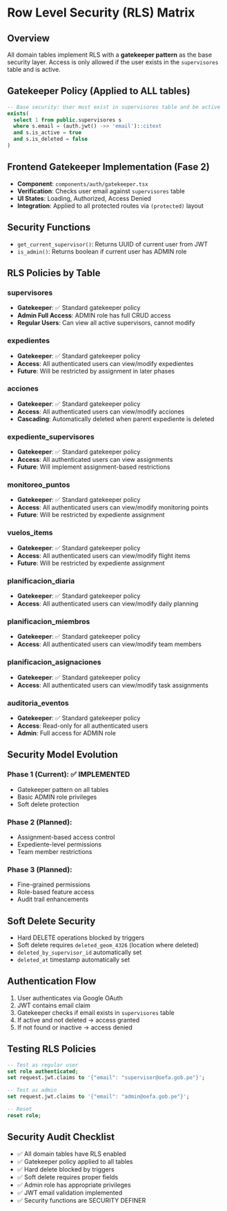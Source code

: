 # Row Level Security (RLS) Matrix

## Overview
All domain tables implement RLS with a **gatekeeper pattern** as the base security layer. Access is only allowed if the user exists in the `supervisores` table and is active.

## Gatekeeper Policy (Applied to ALL tables)
```sql
-- Base security: User must exist in supervisores table and be active
exists(
  select 1 from public.supervisores s
  where s.email = (auth.jwt() ->> 'email')::citext
  and s.is_active = true
  and s.is_deleted = false
)
```

## Frontend Gatekeeper Implementation (Fase 2)
- **Component**: `components/auth/gatekeeper.tsx`
- **Verification**: Checks user email against `supervisores` table
- **UI States**: Loading, Authorized, Access Denied
- **Integration**: Applied to all protected routes via `(protected)` layout

## Security Functions
- `get_current_supervisor()`: Returns UUID of current user from JWT
- `is_admin()`: Returns boolean if current user has ADMIN role

## RLS Policies by Table

### supervisores
- **Gatekeeper**: ✅ Standard gatekeeper policy
- **Admin Full Access**: ADMIN role has full CRUD access
- **Regular Users**: Can view all active supervisors, cannot modify

### expedientes
- **Gatekeeper**: ✅ Standard gatekeeper policy
- **Access**: All authenticated users can view/modify expedientes
- **Future**: Will be restricted by assignment in later phases

### acciones
- **Gatekeeper**: ✅ Standard gatekeeper policy
- **Access**: All authenticated users can view/modify acciones
- **Cascading**: Automatically deleted when parent expediente is deleted

### expediente_supervisores
- **Gatekeeper**: ✅ Standard gatekeeper policy
- **Access**: All authenticated users can view assignments
- **Future**: Will implement assignment-based restrictions

### monitoreo_puntos
- **Gatekeeper**: ✅ Standard gatekeeper policy
- **Access**: All authenticated users can view/modify monitoring points
- **Future**: Will be restricted by expediente assignment

### vuelos_items
- **Gatekeeper**: ✅ Standard gatekeeper policy
- **Access**: All authenticated users can view/modify flight items
- **Future**: Will be restricted by expediente assignment

### planificacion_diaria
- **Gatekeeper**: ✅ Standard gatekeeper policy
- **Access**: All authenticated users can view/modify daily planning

### planificacion_miembros
- **Gatekeeper**: ✅ Standard gatekeeper policy
- **Access**: All authenticated users can view/modify team members

### planificacion_asignaciones
- **Gatekeeper**: ✅ Standard gatekeeper policy
- **Access**: All authenticated users can view/modify task assignments

### auditoria_eventos
- **Gatekeeper**: ✅ Standard gatekeeper policy
- **Access**: Read-only for all authenticated users
- **Admin**: Full access for ADMIN role

## Security Model Evolution

### Phase 1 (Current): ✅ IMPLEMENTED
- Gatekeeper pattern on all tables
- Basic ADMIN role privileges
- Soft delete protection

### Phase 2 (Planned):
- Assignment-based access control
- Expediente-level permissions
- Team member restrictions

### Phase 3 (Planned):
- Fine-grained permissions
- Role-based feature access
- Audit trail enhancements

## Soft Delete Security
- Hard DELETE operations blocked by triggers
- Soft delete requires `deleted_geom_4326` (location where deleted)
- `deleted_by_supervisor_id` automatically set
- `deleted_at` timestamp automatically set

## Authentication Flow
1. User authenticates via Google OAuth
2. JWT contains email claim
3. Gatekeeper checks if email exists in `supervisores` table
4. If active and not deleted → access granted
5. If not found or inactive → access denied

## Testing RLS Policies
```sql
-- Test as regular user
set role authenticated;
set request.jwt.claims to '{"email": "supervisor@oefa.gob.pe"}';

-- Test as admin
set request.jwt.claims to '{"email": "admin@oefa.gob.pe"}';

-- Reset
reset role;
```

## Security Audit Checklist
- ✅ All domain tables have RLS enabled
- ✅ Gatekeeper policy applied to all tables
- ✅ Hard delete blocked by triggers
- ✅ Soft delete requires proper fields
- ✅ Admin role has appropriate privileges
- ✅ JWT email validation implemented
- ✅ Security functions are SECURITY DEFINER

